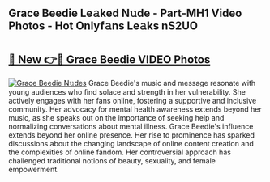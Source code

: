 ## Grace Beedie Le𝚊ked N𝚞de - Part-MH1 Video Photos - Hot Onlyf𝚊ns Le𝚊ks nS2UO

# <h2><a href="http://ab53654.deff.icu/?id=Grace+Beedie">🔗 New 👉🔴 Grace Beedie VIDEO Photos</a></h2>

[![Grace Beedie N𝚞des](https://i.imgur.com/rIISA9y.gif)](http://ab53654.deff.icu/?id=Grace+Beedie)
Grace Beedie's music and message resonate with young audiences who find solace and strength in her vulnerability. She actively engages with her fans online, fostering a supportive and inclusive community. Her advocacy for mental health awareness extends beyond her music, as she speaks out on the importance of seeking help and normalizing conversations about mental illness. Grace Beedie's influence extends beyond her online presence. Her rise to prominence has sparked discussions about the changing landscape of online content creation and the complexities of online fandom. Her controversial approach has challenged traditional notions of beauty, sexuality, and female empowerment.
